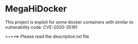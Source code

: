 # MegaHiDocker
This project is exploit for some docker containers with similar to vulnerability code: CVE-2020-35191

=====> Please read the description.txt file
